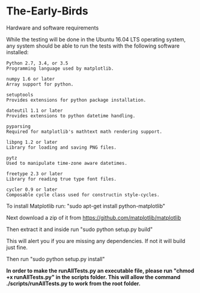 # The-Early-Birds

Hardware and software requirements

While the testing will be done in the Ubuntu 16.04 LTS operating system, any system should be able to run the tests with the following software installed:

    Python 2.7, 3.4, or 3.5
    Programming language used by matplotlib.
    
    numpy 1.6 or later
    Array support for python.
    
    setuptools
    Provides extensions for python package installation.
    
    dateutil 1.1 or later
    Provides extensions to python datetime handling.
    
    pyparsing
    Required for matplotlib's mathtext math rendering support.
    
    libpng 1.2 or later
    Library for loading and saving PNG files.
    
    pytz
    Used to manipulate time-zone aware datetimes.
    
    freetype 2.3 or later
    Library for reading true type font files.
    
    cycler 0.9 or later
    Composable cycle class used for constructin style-cycles.
    



To install Matplotlib run: "sudo apt-get install python-matplotlib"

Next download a zip of it from https://github.com/matplotlib/matplotlib

Then extract it and inside run "sudo python setup.py build"

This will alert you if you are missing any dependencies. If not it will build just fine.

Then run "sudo python setup.py install"

**In order to make the runAllTests.py an executable file, please run "chmod +x runAllTests.py" in the scripts folder. This will allow the command ./scripts/runAllTests.py to work from the root folder.**

